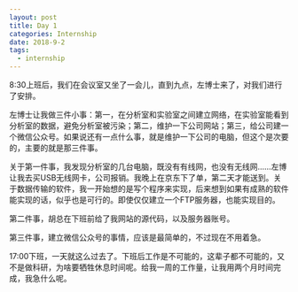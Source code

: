 ```yaml
---
layout: post
title: Day 1
categories: Internship
date: 2018-9-2
tags:
  - internship
---
```


8:30上班后，我们在会议室又坐了一会儿，直到九点，左博士来了，对我们进行了安排。

左博士让我做三件小事：第一，在分析室和实验室之间建立网络，在实验室能看到分析室的数据，避免分析室被污染；第二，维护一下公司网站；第三，给公司建一个微信公众号。如果说还有一点什么事，就是维护一下公司的电脑，但这个是次要的，主要的就是那三件事。

关于第一件事，我发现分析室的几台电脑，既没有有线网，也没有无线网……左博让我去买USB无线网卡，公司报销。我晚上在京东下了单，第二天才能送到。关于数据传输的软件，我一开始想的是写个程序来实现，后来想到如果有成熟的软件能实现的话，似乎也是可行的。即使仅仅建立一个FTP服务器，也能实现目的。

第二件事，胡总在下班前给了我网站的源代码，以及服务器账号。

第三件事，建立微信公众号的事情，应该是最简单的，不过现在不用着急。

17:00下班，一天就这么过去了。下班后工作是不可能的，这辈子都不可能的，又不是做科研，为啥要牺牲休息时间呢。给我一周的工作量，让我用两个月时间完成，我急什么呢。
